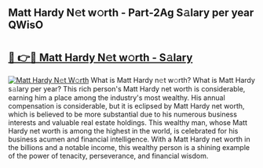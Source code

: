 ## Matt Hardy N𝚎t w𝚘rth - Part-2Ag S𝚊lary per year QWisO

# <h2><a href="http://gc4pw1.nevu.top/?p=Matt+Hardy">🔗 👉🔴 Matt Hardy N𝚎t w𝚘rth - S𝚊lary</a></h2>

[![Matt Hardy N𝚎t W𝚘rth](https://i.imgur.com/Oavwk0R.jpeg)](http://gc4pw1.nevu.top/?p=Matt+Hardy)
What is Matt Hardy n𝚎t w𝚘rth? What is Matt Hardy s𝚊lary per year?
This rich person's Matt Hardy net worth is considerable, earning him a place among the industry's most wealthy. His annual compensation is considerable, but it is eclipsed by Matt Hardy net worth, which is believed to be more substantial due to his numerous business interests and valuable real estate holdings. This wealthy man, whose Matt Hardy net worth is among the highest in the world, is celebrated for his business acumen and financial intelligence. With a Matt Hardy net worth in the billions and a notable income, this wealthy person is a shining example of the power of tenacity, perseverance, and financial wisdom.

